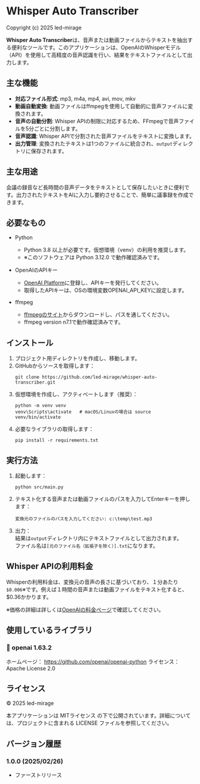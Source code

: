 # Whisper Auto Transcriber

Copyright (c) 2025 led-mirage

**Whisper Auto Transcriber**は、音声または動画ファイルからテキストを抽出する便利なツールです。このアプリケーションは、OpenAIのWhisperモデル（API）を使用して高精度の音声認識を行い、結果をテキストファイルとして出力します。

## 主な機能

- **対応ファイル形式**: mp3, m4a, mp4, avi, mov, mkv
- **動画自動変換**: 動画ファイルはffmpegを使用して自動的に音声ファイルに変換されます。
- **音声の自動分割**: Whisper APIの制限に対応するため、FFmpegで音声ファイルを5分ごとに分割します。
- **音声認識**: Whisper APIで分割された音声ファイルをテキストに変換します。
- **出力管理**: 変換されたテキストは1つのファイルに統合され、`output`ディレクトリに保存されます。

## 主な用途

会議の録音など長時間の音声データをテキストとして保存したいときに便利です。出力されたテキストをAIに入力し要約させることで、簡単に議事録を作成できます。

## 必要なもの

- Python
    - Python 3.8 以上が必要です。仮想環境（venv）の利用を推奨します。
    - ※このソフトウェアは Python 3.12.0 で動作確認済みです。

- OpenAIのAPIキー
    - [OpenAI Platform](https://platform.openai.com/)に登録し、APIキーを発行してください。
    - 取得したAPIキーは、OSの環境変数OPENAI_API_KEYに設定します。

- ffmpeg
    - [ffmpegのサイト](https://www.ffmpeg.org/)からダウンロードし、パスを通してください。
    - ffmpeg version n7.1で動作確認済みです。

## インストール

1. プロジェクト用ディレクトリを作成し、移動します。
2. GitHubからソースを取得します：
    ```
    git clone https://github.com/led-mirage/whisper-auto-transcriber.git
    ```
3. 仮想環境を作成し、アクティベートします（推奨）：
    ```
    python -m venv venv
    venv\Scripts\activate   # macOS/Linuxの場合は source venv/bin/activate
    ```
4. 必要なライブラリの取得します：
    ```
    pip install -r requirements.txt
    ```

## 実行方法

1. 起動します：
    ```
    python src/main.py
    ```
2. テキスト化する音声または動画ファイルのパスを入力してEnterキーを押します：
    ```
    変換元のファイルのパスを入力してください: c:\temp\test.mp3
    ```
3. 出力：  
    結果は`output`ディレクトリ内にテキストファイルとして出力されます。  
    ファイル名は`[元のファイル名（拡張子を除く）].txt`になります。

## Whisper APIの利用料金

Whisperの利用料金は、変換元の音声の長さに基づいており、１分あたり`$0.006`※です。例えば１時間の音声または動画ファイルをテキスト化すると、$0.36かかります。

※価格の詳細は詳しくは[OpenAIの料金ページ](https://openai.com/ja-JP/api/pricing/)で確認してください。

## 使用しているライブラリ

### 🔖 openai 1.63.2
ホームページ： https://github.com/openai/openai-python
ライセンス： Apache License 2.0

## ライセンス

© 2025 led-mirage

本アプリケーションは MITライセンス の下で公開されています。詳細については、プロジェクトに含まれる LICENSE ファイルを参照してください。

## バージョン履歴

### 1.0.0 (2025/02/26)

- ファーストリリース
